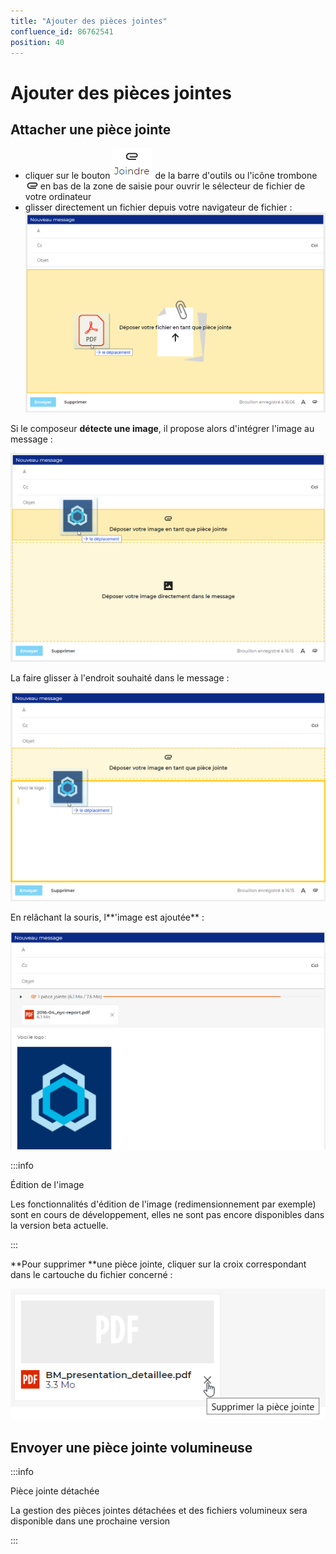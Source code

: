 ```yaml
---
title: "Ajouter des pièces jointes"
confluence_id: 86762541
position: 40
---
```

# Ajouter des pièces jointes


## Attacher une pièce jointe

- cliquer sur le bouton ![](../../attachments/86762541/86764462.png) de la barre d'outils ou l'icône trombone![](../../attachments/86762541/86764456.png) en bas de la zone de saisie pour ouvrir le sélecteur de fichier de votre ordinateur
- glisser directement un fichier depuis votre navigateur de fichier :![](../../attachments/86762541/86764461.png)


Si le composeur **détecte une image**, il propose alors d'intégrer l'image au message :

![](../../attachments/86762541/86764460.png)


La faire glisser à l'endroit souhaité dans le message :

![](../../attachments/86762541/86764459.png)


En relâchant la souris, l**'image est ajoutée** :

![](../../attachments/86762541/86764458.png)


:::info

Édition de l'image

Les fonctionnalités d'édition de l'image (redimensionnement par exemple) sont en cours de développement, elles ne sont pas encore disponibles dans la version beta actuelle.

:::


**Pour supprimer **une pièce jointe, cliquer sur la croix correspondant dans le cartouche du fichier concerné :

![](../../attachments/86762541/86764457.png)


## Envoyer une pièce jointe volumineuse


:::info

Pièce jointe détachée

La gestion des pièces jointes détachées et des fichiers volumineux sera disponible dans une prochaine version

:::

